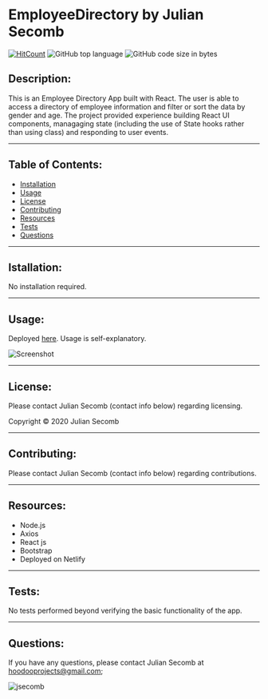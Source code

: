 # EmployeeDirectory by Julian Secomb 

[![HitCount](http://hits.dwyl.com/{jsecomb}/{Homework19}.svg)](http://hits.dwyl.com/{jsecomb}/{Homework19})
![GitHub top language](https://img.shields.io/github/languages/top/jsecomb/Homework19?style=flat-square)
![GitHub code size in bytes](https://img.shields.io/github/languages/code-size/jsecomb/Homework19?style=flat-square)

## Description: 

This is an Employee Directory App built with React. The user is able to access a directory of employee information and filter or sort the data by gender and age. The project provided experience building React UI components, managaging state (including the use of State hooks rather than using class) and responding to user events.

---

## Table of Contents:
* [Installation](#installation)
* [Usage](#usage)
* [License](#license)
* [Contributing](#contributing)
* [Resources](#resources)
* [Tests](#tests)
* [Questions](#questions)

---

## Istallation: 

No installation required.

---

## Usage: 

Deployed [here](https://dazzling-mestorf-c2e38b.netlify.app/). Usage is self-explanatory.

![Screenshot](https://i.imgur.com/l6k3rLB.png?1)

---

## License: 

Please contact Julian Secomb (contact info below) regarding licensing.

Copyright © 2020 Julian Secomb

---

## Contributing:

Please contact Julian Secomb (contact info below) regarding contributions.

---

## Resources:

* Node.js
* Axios
* React js
* Bootstrap
* Deployed on Netlify

---

## Tests:

No tests performed beyond verifying the basic functionality of the app.

---

## Questions:

If you have any questions, please contact Julian Secomb at hoodooprojects@gmail.com;

<img src="https://avatars3.githubusercontent.com/u/59972103?v=4" alt="jsecomb"/>
